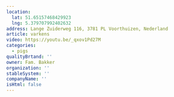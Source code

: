 ```yaml
---
location:
  lat: 51.65157468429923
  lng: 5.379707992402632
address: Lange Zuiderweg 116, 3781 PL Voorthuizen, Nederland
article: varkens
video: https://youtu.be/_qxov1Pd27M
categories:
  - pigs
qualityBrtand: ''
owner: Fam. Bakker
organization: ''
stableSystem: ''
companyName: ''
isHtml: false
---
```


